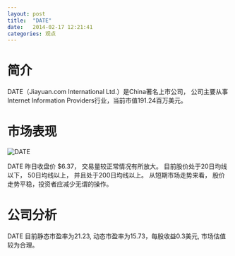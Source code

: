 ```yaml
---
layout: post
title:  "DATE"
date:   2014-02-17 12:21:41
categories: 观点
---
```


# 简介
DATE（Jiayuan.com International Ltd.）是China著名上市公司，
公司主要从事Internet Information Providers行业，当前市值191.24百万美元。

# 市场表现

![DATE](http://finviz.com/chart.ashx?t=DATE&ty=c&ta=1&p=d&s=l)

DATE 昨日收盘价 $6.37，
交易量较正常情况有所放大。
目前股价处于20日均线以下，
50日均线以上，
并且处于200日均线以上。
从短期市场走势来看，
股价走势平稳，投资者应减少无谓的操作。

# 公司分析
DATE 目前静态市盈率为21.23, 动态市盈率为15.73，每股收益0.3美元,
市场估值较为合理。
